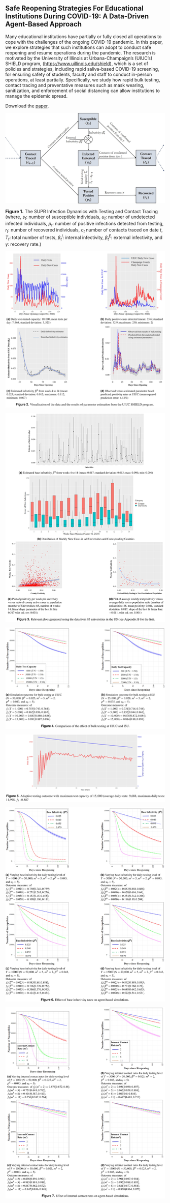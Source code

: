 ## Safe Reopening Strategies For Educational Institutions During COVID-19: A Data-Driven Agent-Based Approach

Many educational institutions have partially or fully closed all operations to cope with the challenges of the ongoing COVID-19 pandemic. In this paper, we explore strategies that such institutions can adopt to conduct safe reopening and resume operations during the pandemic. The research is motivated by the University of Illinois at Urbana-Champaign’s (UIUC’s) SHIELD program, (https://www.uillinois.edu/shield), which is a set of policies and strategies, including rapid saliva-based COVID-19 screening, for ensuring safety of students, faculty and staff to conduct in-person operations, at least partially. Specifically, we study how rapid bulk testing, contact tracing and preventative measures such as mask wearing, sanitization, and enforcement of social distancing can allow institutions to manage the epidemic spread.

Download the [paper](https://www.medrxiv.org/content/10.1101/2020.09.04.20188680v5).


![Figure 1 Our compartmental model](Figures/FlowChartModel.jpg)

**Figure 1.** The SUPR Infection Dynamics with Testing and Contact Tracing (where, *s<sub>t</sub>*: number of susceptible individuals, *u<sub>t</sub>*: number of undetected infected individuals, *p<sub>t</sub>*: number of positive infections detected from testing, *r<sub>t</sub>*: number of recovered individuals, *c<sub>t</sub>* number of contacts traced on date *t*, *T<sub>t</sub>*: total number of tests, *β<sub>t</sub><sup>I</sup>*: internal infectivity, *β<sub>t</sub><sup>E</sup>*: external infectivity, and *γ*: recovery rate.)


![Figure 2](Figures/Fig2.png)

![Figure 3](Figures/Fig3.png)

![Figure 4](Figures/Fig4.png)

![Figure 5](Figures/Fig5.png)

![Figure 6](Figures/Fig6.png)

![Figure 7](Figures/Fig7.png)
